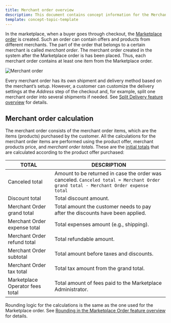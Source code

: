 ```yaml
---
title: Merchant order overview
description: This document contains concept information for the Merchant order feature in the Spryker Commerce OS.
template: concept-topic-template
---
```


In the marketplace, when a buyer goes through checkout, the [Marketplace order](https://documentation.spryker.com/marketplace/docs/marketplace-order-feature-overview) is created. Such an order can contain offers and products from different merchants. The part of the order that belongs to a certain merchant is called *merchant order*. The merchant order created in the system after the Marketplace order is has been placed. Thus, each merchant order contains at least one item from the Marketplace order.

![Merchant order](https://spryker.s3.eu-central-1.amazonaws.com/docs/Marketplace/user+guides/Features/Marketplace+order+management/Marketplace+Order+Management+feature+overview/Merchant+Order+overview/Merchant+Order+schema.png)

Every merchant order has its own shipment and delivery method based on the merchant’s setup. However, a customer can customize the delivery settings at the *Address* step of the checkout and, for example, split one merchant order into several shipments if needed. See [Split Delivery feature overview](https://documentation.spryker.com/docs/split-delivery-overview) for details.

## Merchant order calculation

The merchant order consists of the merchant order items, which are the items (products) purchased by the customer. All the calculations for the merchant order items are performed using the product offer, merchant products price, and *merchant order totals*. These are the [initial totals](https://documentation.spryker.com/docs/calculation-3-0#totals-transfer) that are calculated according to the product offer purchased:

| TOTAL | DESCRIPTION |
| -------- | -------------- |
| Canceled total   | Amount to be returned in case the order was canceled. `Canceled total = Merchant Order grand total - Merchant Order expense total` |
| Discount total  | Total discount amount.    |
| Merchant Order grand total   | Total amount the customer needs to pay after the discounts have been applied. |
| Merchant Order expense total  | Total expenses amount (e.g., shipping).   |
| Merchant Order refund total  | Total refundable amount.   |
| Merchant Order subtotal  | Total amount before taxes and discounts.  |
| Merchant Order tax total  | Total tax amount from the grand total.   |
| Marketplace Operator fees total | Total amount of fees paid to the Marketplace Administrator.  |

Rounding logic for the calculations is the same as the one used for the Marketplace order. See [Rounding in the Marketplace Order feature overview](https://documentation.spryker.com/marketplace/docs/marketplace-order-feature-overview#rounding) for details.
